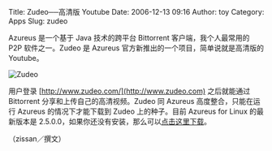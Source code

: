 Title: Zudeo──高清版 Youtube
Date: 2006-12-13 09:16
Author: toy
Category: Apps
Slug: zudeo

Azureus 是一个基于 Java 技术的跨平台 Bittorrent 客户端，我个人最常用的
P2P 软件之一。Zudeo 是 Azureus 官方新推出的一个项目，简单说就是高清版的
Youtube。

![Zudeo](http://i.linuxtoy.org/i/2006/12/zudeo.jpg)

用户登录 [http://www.zudeo.com/](http://www.zudeo.com) 之后就能通过
Bittorrent 分享和上传自己的高清视频。Zudeo 同 Azureus
高度整合，只能在运行 Azureus 的情况下才能下载到 Zudeo 上的种子。目前
Azureus for Linux 的最新版本是
2.5.0.0，如果你还没有安装，那么可以[点击这里下载](http://torrents.aelitis.com:88/files/Azureus_2.5.0.0_linux.tar.bz2)。

（zissan／撰文）
